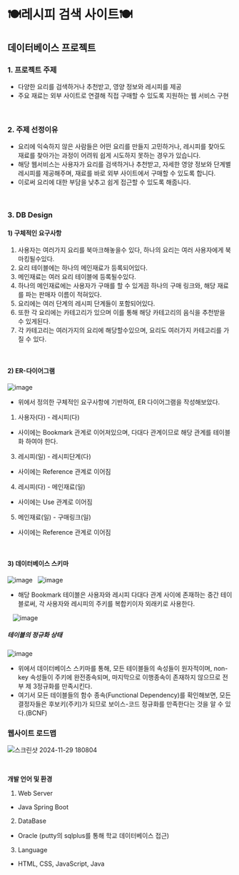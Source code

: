 # 🍽️레시피 검색 사이트🍽️
## 데이터베이스 프로젝트

### 1. 프로젝트 주제
- 다양한 요리를 검색하거나 추천받고, 영양 정보와 레시피를 제공
- 주요 재료는 외부 사이트로 연결해 직접 구매할 수 있도록 지원하는 웹 서비스 구현

&nbsp;&nbsp;

### 2. 주제 선정이유
- 요리에 익숙하지 않은 사람들은 어떤 요리를 만들지 고민하거나, 레시피를 찾아도 재료를 찾아가는 과정이 어려워 쉽게 시도하지 못하는 경우가 있습니다.
- 해당 웹서비스는 사용자가 요리를 검색하거나 추천받고, 자세한 영양 정보와 단계별 레시피를 제공해주며, 재료를 바로 외부 사이트에서 구매할 수 있도록 합니다.
- 이로써 요리에 대한 부담을 낮추고 쉽게 접근할 수 있도록 해줍니다. 


&nbsp;&nbsp;

### 3. DB Design
#### 1) 구체적인 요구사항
1. 사용자는 여러가지 요리를 북마크해놓을수 있다, 하나의 요리는 여러 사용자에게 북마킹될수있다.
2. 요리 테이블에는 하나의 메인재료가 등록되어있다. 
3. 메인재료는 여러 요리 테이블에 등록될수있다.
4. 하나의 메인재료에는 사용자가 구매를 할 수 있게끔 하나의 구매 링크와, 해당 재료를 파는 판매자 이름이 적혀있다.
5. 요리에는 여러 단계의 레시피 단계들이 포함되어있다. 
6. 또한 각 요리에는 카테고리가 있으며 이를 통해 해당 카테고리의 음식을 추천받을 수 있게된다.
7. 각 카테고리는 여러가지의 요리에 해당할수있으며, 요리도 여러가지 카테고리를 가질 수 있다.


&nbsp;&nbsp;
#### 2) ER-다이어그램
![image](https://github.com/user-attachments/assets/a1ce1da7-034a-4dec-b25e-87d8b12e1e3c)


- 위에서 정의한 구체적인 요구사항에 기반하여, ER 다이어그램을 작성해보았다.
1) 사용자(다) - 레시피(다)
- 사이에는 Bookmark 관계로 이어져있으며, 다대다 관계이므로 해당 관계를 테이블화 하여야 한다.
3) 레시피(일) - 레시피단계(다)
- 사이에는 Reference 관계로 이어짐
4) 레시피(다) - 메인재료(일)
- 사이에는 Use 관계로 이어짐
5) 메인재료(일) - 구매링크(일)
- 사이에는 Reference 관계로 이어짐

&nbsp;&nbsp;

#### 3) 데이터베이스 스키마
![image](https://github.com/user-attachments/assets/83ecf6e0-e328-400d-b611-cab369c6ca27)
&nbsp;
![image](https://github.com/user-attachments/assets/3fedf6c8-2045-46f1-b38c-6d03c468bd52)
- 해당 Bookmark 테이블은 사용자와 레시피 다대다 관계 사이에 존재하는 중간 테이블로써, 각 사용자와 레시피의 주키를 복합키이자 외래키로 사용한다.


&nbsp;&nbsp;
![image](https://github.com/user-attachments/assets/0d10b6b4-f2fd-4e06-b483-d1906c2ee302)
&nbsp;

##### 테이블의 정규화 상태
![image](https://github.com/user-attachments/assets/51e19d68-9fe3-4f73-ab9c-4fc89b2607a4)

- 위에서 데이터베이스 스키마를 통해, 모든 테이블들의 속성들이 원자적이며, non-key 속성들이 주키에 완전종속되며, 마지막으로 이행종속이 존재하지 않으므로 전부 제 3정규화를 만족시킨다.
- 여기서 모든 테이블들의 함수 종속(Functional Dependency)를 확인해보면, 모든 결정자들은 후보키(주키)가 되므로 보이스-코드 정규화를 만족한다는 것을 알 수 있다.(BCNF)
&nbsp;

### 웹사이트 로드맵
![스크린샷 2024-11-29 180804](https://github.com/user-attachments/assets/82c36e2c-4d30-43f3-9baa-9471ec366061)

&nbsp;

**개발 언어 및 환경**
1. Web Server
- Java Spring Boot
&nbsp;
2. DataBase
- Oracle (putty의 sqlplus를 통해 학교 데이터베이스 접근)
&nbsp;
3. Language
- HTML, CSS, JavaScript, Java
